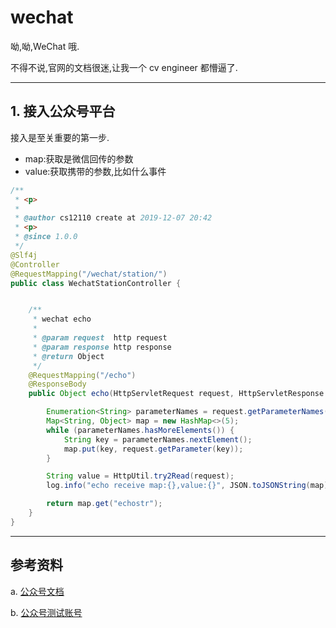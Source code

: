 # wechat

呦,呦,WeChat 哦.

不得不说,官网的文档很迷,让我一个 cv engineer 都懵逼了.

---

## 1. 接入公众号平台

接入是至关重要的第一步.

- map:获取是微信回传的参数
- value:获取携带的参数,比如什么事件

```java
/**
 * <p>
 *
 * @author cs12110 create at 2019-12-07 20:42
 * <p>
 * @since 1.0.0
 */
@Slf4j
@Controller
@RequestMapping("/wechat/station/")
public class WechatStationController {


    /**
     * wechat echo
     *
     * @param request  http request
     * @param response http response
     * @return Object
     */
    @RequestMapping("/echo")
    @ResponseBody
    public Object echo(HttpServletRequest request, HttpServletResponse response) {

        Enumeration<String> parameterNames = request.getParameterNames();
        Map<String, Object> map = new HashMap<>(5);
        while (parameterNames.hasMoreElements()) {
            String key = parameterNames.nextElement();
            map.put(key, request.getParameter(key));
        }

        String value = HttpUtil.try2Read(request);
        log.info("echo receive map:{},value:{}", JSON.toJSONString(map),value);

        return map.get("echostr");
    }
}
```

---

## 参考资料

a. [公众号文档](https://developers.weixin.qq.com/doc/offiaccount/Getting_Started/Overview.html)

b. [公众号测试账号](https://mp.weixin.qq.com/debug/cgi-bin/sandboxinfo?action=showinfo&t=sandbox/index)
